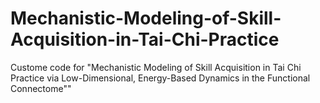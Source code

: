# Mechanistic-Modeling-of-Skill-Acquisition-in-Tai-Chi-Practice
Custome code for "Mechanistic Modeling of Skill Acquisition in Tai Chi Practice via Low-Dimensional, Energy-Based Dynamics in the Functional Connectome""
